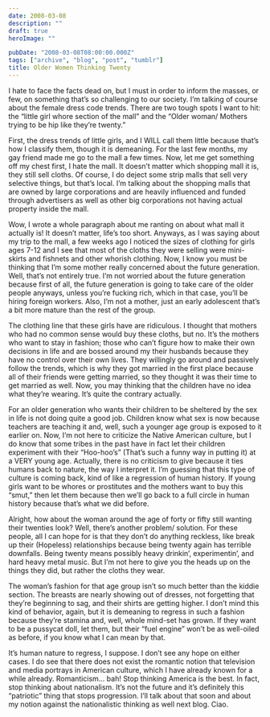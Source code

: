 ```yaml
---
date: 2008-03-08
description: ""
draft: true
heroImage: ""

pubDate: "2008-03-08T08:00:00.000Z"
tags: ["archive", "blog", "post", "tumblr"]
title: Older Women Thinking Twenty
---
```




I hate to face the facts dead on, but I must in order to inform the masses, or few, on something that’s so challenging to our society. I’m talking of course about the female dress code trends. There are two tough spots I want to hit: the “little girl whore section of the mall” and the “Older woman/ Mothers trying to be hip like they’re twenty.”

First, the dress trends of little girls, and I WILL call them little because that’s how I classify them, though it is demeaning. For the last few months, my gay friend made me go to the mall a few times. Now, let me get something off my chest first, I hate the mall. It doesn’t matter which shopping mall it is, they still sell cloths. Of course, I do deject some strip malls that sell very selective things, but that’s local. I’m talking about the shopping malls that are owned by large corporations and are heavily influenced and funded through advertisers as well as other big corporations not having actual property inside the mall.

Wow, I wrote a whole paragraph about me ranting on about what mall it actually is! It doesn’t matter, life’s too short. Anyways, as I was saying about my trip to the mall, a few weeks ago I noticed the sizes of clothing for girls ages 7-12 and I see that most of the cloths they were selling were mini-skirts and fishnets and other whorish clothing. Now, I know you must be thinking that I’m some mother really concerned about the future generation. Well, that’s not entirely true. I’m not worried about the future generation because first of all, the future generation is going to take care of the older people anyways, unless you’re fucking rich, which in that case, you’ll be hiring foreign workers. Also, I’m not a mother, just an early adolescent that’s a bit more mature than the rest of the group.

The clothing line that these girls have are ridiculous. I thought that mothers who had no common sense would buy these cloths, but no. It’s the mothers who want to stay in fashion; those who can’t figure how to make their own decisions in life and are bossed around my their husbands because they have no control over their own lives. They willingly go around and passively follow the trends, which is why they got married in the first place because all of their friends were getting married, so they thought it was their time to get married as well. Now, you may thinking that the children have no idea what they’re wearing. It’s quite the contrary actually.

For an older generation who wants their children to be sheltered by the sex in life is not doing quite a good job. Children know what sex is now because teachers are teaching it and, well, such a younger age group is exposed to it earlier on. Now, I’m not here to criticize the Native American culture, but I do know that some tribes in the past have in fact let their children experiment with their “Hoo-hoo’s” (That’s such a funny way in putting it) at a VERY young age. Actually, there is no criticism to give because it ties humans back to nature, the way I interpret it. I’m guessing that this type of culture is coming back, kind of like a regression of human history. If young girls want to be whores or prostitutes and the mothers want to buy this “smut,” then let them because then we’ll go back to a full circle in human history because that’s what we did before.

Alright, how about the woman around the age of forty or fifty still wanting their twenties look? Well, there’s another problem/ solution. For these people, all I can hope for is that they don’t do anything reckless, like break up their (Hopeless) relationships because being twenty again has terrible downfalls. Being twenty means possibly heavy drinkin’, experimentin’, and hard heavy metal music. But I’m not here to give you the heads up on the things they did, but rather the cloths they wear.

The woman’s fashion for that age group isn’t so much better than the kiddie section. The breasts are nearly showing out of dresses, not forgetting that they’re beginning to sag, and their shirts are getting higher. I don’t mind this kind of behavior, again, but it is demeaning to regress in such a fashion because they’re stamina and, well, whole mind-set has grown. If they want to be a pussycat doll, let them, but their “fuel engine” won’t be as well-oiled as before, if you know what I can mean by that.

It’s human nature to regress, I suppose. I don’t see any hope on either cases. I do see that there does not exist the romantic notion that television and media portrays in American culture, which I have already known for a while already. Romanticism… bah! Stop thinking America is the best. In fact, stop thinking about nationalism. It’s not the future and it’s definitely this “patriotic” thing that stops progression. I’ll talk about that soon and about my notion against the nationalistic thinking as well next blog. Ciao.
